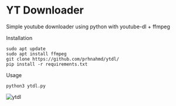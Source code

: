 # YT Downloader
Simple youtube downloader using python with youtube-dl + ffmpeg

Installation
```
sudo apt update
sudo apt install ffmpeg
git clone https://github.com/prhnahmd/ytdl/
pip install -r requirements.txt
```

Usage
```
python3 ytdl.py
```
![ytdl](https://user-images.githubusercontent.com/64104139/113478201-8ebff880-94b1-11eb-86d3-68dbee4d5bca.png)
